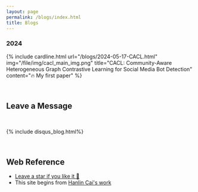 ```yaml
---
layout: page
permalink: /blogs/index.html
title: Blogs
---
```



### 2024


<!-- {% include card.html title="社交媒体机器人识别" content="第一篇论文！！！" url="/blogs/2024-05-17-CACL.html" %} -->

{% include cardline.html url="/blogs/2024-05-17-CACL.html" img="/file/img/cacl_main_img.png" title="CACL: Community-Aware Heterogeneous Graph Contrastive Learning for Social Media Bot Detection" content="🔥 My first paper" %}


<br>

## Leave a Message

<br>

{% include disqus_blog.html%} 

<br>


## Web Reference

- [Leave a star if you like it 🥰](https://github.com/SirryChen/SirryChen.github.io) 
- This site begins from [Hanlin Cai's work](https://github.com/GuangLun2000/GuangLun2000.github.io)
